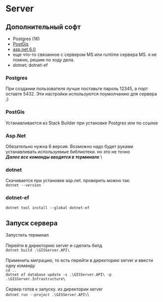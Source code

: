 # Server
## Дополнительный софт
- Postgres (16)
- [PostGis](https://download.osgeo.org/postgis/windows/pg16/)
- [asp.net 6.0](https://dotnet.microsoft.com/ru-ru/download/dotnet/6.0)
- еще что-то связанное с сервером MS или runtime сервера MS. я не помню, решим по ходу дела.
- dotnet; dotnet-ef
 
### Postgres
При создании пользователя лучше поставьте пароль 12345, а порт оставте 5432. Эти настройки используются поумолчанию для сервера ;)

### PostGis
Устанавливается из Stack Builder при установке Postgres или по ссылке

### Asp.Net
Обязательно нужна 6 версия. Возможно надо будет руками устанавливать используемые библиотеки. но это не точно
\
***Далее все команды вводятся в терминале***
\
### dotnet
Скачивается при установке asp.net. проверить можно так:\
`dotnet --version`

### dotnet-ef

`dotnet tool install --global dotnet-ef`

## Запуск сервера
Запустить терминал\
\
Перейти в директорию server и сделать билд \
`dotnet build .\GISServer.API\`\
\
Применить миграцию, то есть перейти в директорию server и ввести одну команду\
`cd ..`\
`dotnet ef database update -s .\GISServer.API\ -p .\GISServer.Infrastructure\`\
\
Сервер готов к запуску. из директории server\
`dotnet run --project .\GISServer.API\`\



